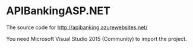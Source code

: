 # APIBankingASP.NET
The source code for http://apibanking.azurewebsites.net/

You need Microsoft Visual Studio 2015 (Community) to import the project.
